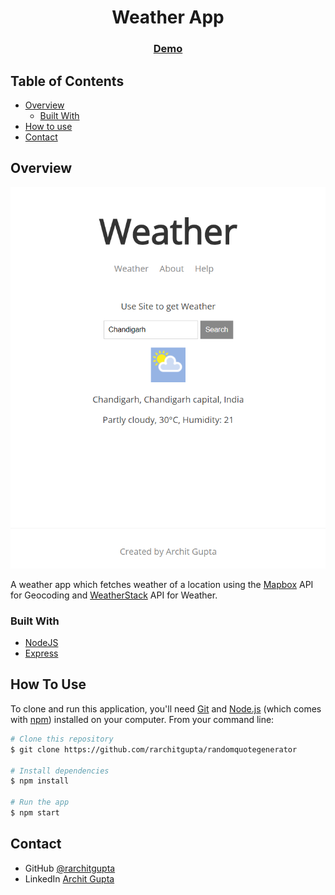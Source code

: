 <!-- Please update value in the {}  -->

<h1 align="center">Weather App</h1>

<div align="center">
  <h3>
    <a href="https://rarchit-weatherapp.herokuapp.com/">
      Demo
    </a>
  </h3>
</div>

<!-- TABLE OF CONTENTS -->

## Table of Contents

- [Overview](#overview)
  - [Built With](#built-with)
- [How to use](#how-to-use)
- [Contact](#contact)

<!-- OVERVIEW -->

## Overview

![screenshot](public/img/weathershot.png)

A weather app which fetches weather of a location using the [Mapbox](https://www.mapbox.com/) API for Geocoding and [WeatherStack](https://weatherstack.com/) API for Weather.

### Built With

<!-- This section should list any major frameworks that you built your project using. Here are a few examples.-->

- [NodeJS](https://nodejs.org/en/)
- [Express](https://expressjs.com/)

## How To Use

<!-- For example: -->

To clone and run this application, you'll need [Git](https://git-scm.com) and [Node.js](https://nodejs.org/en/download/) (which comes with [npm](http://npmjs.com)) installed on your computer. From your command line:

```bash
# Clone this repository
$ git clone https://github.com/rarchitgupta/randomquotegenerator

# Install dependencies
$ npm install

# Run the app
$ npm start
```

## Contact

- GitHub [@rarchitgupta](https://{github.com/your-usermame})
- LinkedIn [Archit Gupta](https://www.linkedin.com/in/rarchit-gupta/)
